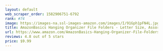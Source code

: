 ```yaml
---
layout: default 
﻿web_scraper_order: 1582906751-6792
rank: #74
image: https://images-na.ssl-images-amazon.com/images/I/91Gph1pFN4L.jpg
title: AmazonBasics Hanging Organizer File Folders - Letter Size, Assorted Colors, 25-Pack
url: https://www.amazon.com/AmazonBasics-Hanging-Organizer-File-Folders/dp/B00V5DGA14/ref=zg_mw_office-products_74?_encoding=UTF8&psc=1&refRID=Y9VNBM18FDP0BQYNCJ3S
reviews: 4.8 out of 5 stars
price: $9.99 
---
```

